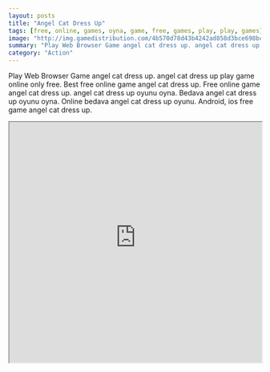 ```yaml
---
layout: posts
title: "Angel Cat Dress Up"
tags: [free, online, games, oyna, game, free, games, play, play, games]
image: "http://img.gamedistribution.com/4b570d78d43b4242ad858d3bce698bc3.jpg"
summary: "Play Web Browser Game angel cat dress up. angel cat dress up play game online only free. Best free online game angel cat dress up. Free online game angel cat dress up. angel cat dress up oyunu oyna. Bedava angel cat dress up oyunu oyna. Online bedava angel cat dress up oyunu. Android, ios free game angel cat dress up."
category: "Action"
---
```


Play Web Browser Game angel cat dress up. angel cat dress up play game online only free. Best free online game angel cat dress up. Free online game angel cat dress up. angel cat dress up oyunu oyna. Bedava angel cat dress up oyunu oyna. Online bedava angel cat dress up oyunu. Android, ios free game angel cat dress up.

<iframe width="100%" height="480px;" src="http://flash.gamedistribution.com?game=4b570d78d43b4242ad858d3bce698bc3"></iframe>